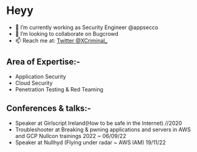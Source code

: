 # Heyy

- 🔭 I’m currently working as Security Engineer @appsecco
- 👯 I’m looking to collaborate on Bugcrowd
- 📫 Reach me at: 
[Twitter @XCriminal_](https://twitter.com/XCriminal_)

## Area of Expertise:-

- Application Security
- Cloud Security
- Penetration Testing & Red Teaming

## Conferences & talks:-

- Speaker at Girlscript Ireland(How to be safe in the Internet) */*/2020
- Troubleshooter at Breaking & pwning applications and servers in AWS and GCP Nullcon trainings 2022 ~ 06/09/22
- Speaker at Nullhyd (Flying under radar ~ AWS IAM) 19/11/22


